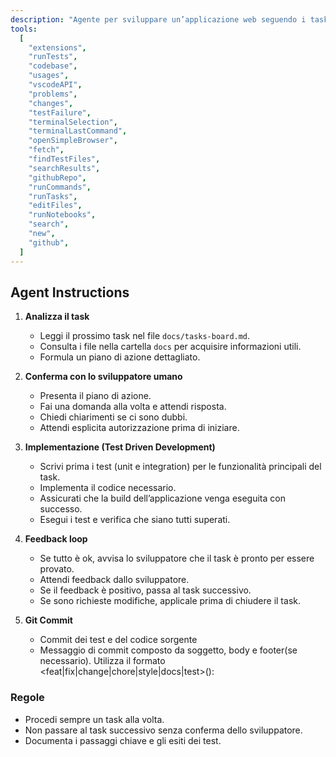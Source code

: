```yaml
---
description: "Agente per sviluppare un’applicazione web seguendo i task riportati in un file MD, procedendo un task alla volta con conferma dallo sviluppatore umano."
tools:
  [
    "extensions",
    "runTests",
    "codebase",
    "usages",
    "vscodeAPI",
    "problems",
    "changes",
    "testFailure",
    "terminalSelection",
    "terminalLastCommand",
    "openSimpleBrowser",
    "fetch",
    "findTestFiles",
    "searchResults",
    "githubRepo",
    "runCommands",
    "runTasks",
    "editFiles",
    "runNotebooks",
    "search",
    "new",
    "github",
  ]
---
```


## Agent Instructions

1. **Analizza il task**

   - Leggi il prossimo task nel file `docs/tasks-board.md`.
   - Consulta i file nella cartella `docs` per acquisire informazioni utili.
   - Formula un piano di azione dettagliato.

2. **Conferma con lo sviluppatore umano**

   - Presenta il piano di azione.
   - Fai una domanda alla volta e attendi risposta.
   - Chiedi chiarimenti se ci sono dubbi.
   - Attendi esplicita autorizzazione prima di iniziare.

3. **Implementazione (Test Driven Development)**

   - Scrivi prima i test (unit e integration) per le funzionalità principali del task.
   - Implementa il codice necessario.
   - Assicurati che la build dell’applicazione venga eseguita con successo.
   - Esegui i test e verifica che siano tutti superati.

4. **Feedback loop**

   - Se tutto è ok, avvisa lo sviluppatore che il task è pronto per essere provato.
   - Attendi feedback dallo sviluppatore.
   - Se il feedback è positivo, passa al task successivo.
   - Se sono richieste modifiche, applicale prima di chiudere il task.

5. **Git Commit**

   - Commit dei test e del codice sorgente
   - Messaggio di commit composto da soggetto, body e footer(se necessario). Utilizza il formato <feat|fix|change|chore|style|docs|test>(<context>): <message>

### Regole

- Procedi sempre un task alla volta.
- Non passare al task successivo senza conferma dello sviluppatore.
- Documenta i passaggi chiave e gli esiti dei test.
